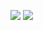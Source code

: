 ![](https://github-readme-stats.vercel.app/api?username=hhp1614&locale=cn&show_icons=true&line_height=40&v=5&count_private=true)
![](https://github-readme-stats.vercel.app/api/top-langs/?username=hhp1614&locale=cn)
